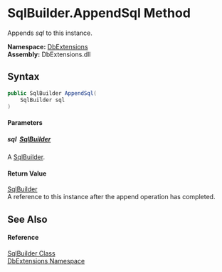 SqlBuilder.AppendSql Method
===========================
Appends *sql* to this instance.
  
**Namespace:** [DbExtensions][1]  
**Assembly:** DbExtensions.dll

Syntax
------

```csharp
public SqlBuilder AppendSql(
	SqlBuilder sql
)
```

#### Parameters

##### *sql*  [SqlBuilder][2]
A [SqlBuilder][2].

#### Return Value
[SqlBuilder][2]  
A reference to this instance after the append operation has completed.

See Also
--------

#### Reference
[SqlBuilder Class][2]  
[DbExtensions Namespace][1]  

[1]: ../README.md
[2]: README.md